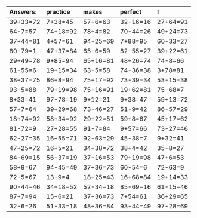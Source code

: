 | Answers: | practice | makes | perfect | ! |
| :--- | :--- | :--- | :--- | :--- |
| 39+33=72 | 7+38=45 | 57+6=63 | 32-16=16 | 27+64=91 | 
| 64-7=57 | 74+18=92 | 78+4=82 | 70-44=26 | 49+24=73 | 
| 37+44=81 | 4+57=61 | 94-25=69 | 7+88=95 | 60-33=27 | 
| 80-79=1 | 47+37=84 | 65-6=59 | 82-55=27 | 39+22=61 | 
| 29+49=78 | 9+85=94 | 65+16=81 | 48+26=74 | 74-8=66 | 
| 61-55=6 | 19+15=34 | 63-5=58 | 74-36=38 | 3+78=81 | 
| 38+37=75 | 86+8=94 | 75+17=92 | 73-39=34 | 53-15=38 | 
| 93-5=88 | 79+19=98 | 75+16=91 | 19+62=81 | 75-68=7 | 
| 8+33=41 | 97-78=19 | 9+12=21 | 9+38=47 | 59+13=72 | 
| 57+7=64 | 39+29=68 | 73-46=27 | 51-9=42 | 86-57=29 | 
| 18+74=92 | 58+34=92 | 29+22=51 | 59+8=67 | 45+17=62 | 
| 81-72=9 | 27+28=55 | 91-7=84 | 9+57=66 | 73-27=46 | 
| 62-27=35 | 16+55=71 | 92-63=29 | 45-38=7 | 9+32=41 | 
| 47+25=72 | 16+5=21 | 34+38=72 | 38+4=42 | 35-8=27 | 
| 84-69=15 | 56-37=19 | 37+16=53 | 79+19=98 | 47+6=53 | 
| 58+9=67 | 94-45=49 | 37+36=73 | 60-54=6 | 72-63=9 | 
| 72-5=67 | 13-9=4 | 18+25=43 | 16+68=84 | 19+14=33 | 
| 90-44=46 | 34+18=52 | 52-34=18 | 85-69=16 | 61-15=46 | 
| 87+7=94 | 15+6=21 | 37+36=73 | 7+54=61 | 36+29=65 | 
| 32-6=26 | 51-33=18 | 48+36=84 | 93-44=49 | 97-28=69 | 
